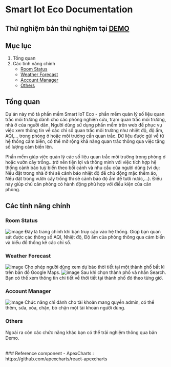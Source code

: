 # Smart Iot Eco Documentation
 
## Thử nghiệm bản thử nghiệm tại [DEMO](http://54.237.117.36)

## Mục lục
1. Tổng quan
2. Các tính năng chính
    * [Room Status](#room-status)
    * [Weather Forecast](#weather-forecast)
    * [Account Manager](#account-manager)
    * [Others](#others)

##  Tổng quan
Dự án này mô tả phần mềm Smart IoT Eco - phần mềm quản lý số liệu quan trắc môi trường dành cho các phòng nghiên cứu, trạm quan trắc môi trường, nhà ở của người dân. Người dùng sử dụng phần mềm trên web để phục vụ việc xem thông tin về các chỉ số quan trắc môi trường như nhiệt độ, độ ẩm, AQI,... trong phòng ở hoặc môi trường cần quan trắc. Dữ liệu được gửi về từ hệ thống cảm biến, có thể mở rộng khả năng quan trắc thông qua việc tăng số lượng cảm biến lên. 

Phần mềm giúp việc quản lý các số liệu quan trắc môi trường trong phòng ở hoặc vườn cây trồng...trở nên tiện lợi và thông minh với việc tích hợp hệ thống cảnh báo tuỳ biến theo bối cảnh và nhu cầu của người dùng (ví dụ: Nếu đặt trong nhà ở thì sẽ cảnh báo nhiệt độ để chủ động mặc thêm áo, Nếu đặt trong vườn cây trồng thì sẽ cảnh báo độ ẩm để tưới nước,...). Điều này giúp chủ căn phòng có hành động phù hợp với điều kiện của căn phòng.

## Các tính năng chính

### Room Status
![image](https://i.imgur.com/aDG5l75.png)
Đây là trang chính khi bạn truy cập vào hệ thống. Giúp bạn quan sát được các thông số AQI, Nhiệt độ, Độ ẩm của phòng thông qua cảm biến và biểu đồ thống kê các chỉ sổ.

### Weather Forecast
![image](https://i.imgur.com/OoEudKr.png)
Cho phép người dùng xem dự báo thời tiết tại một thành phố bất kì trên bản đồ Google Maps.
![image](https://i.imgur.com/Gjpf06Y.png)
Sau khi chọn thành phố và nhấn Search. Bạn có thể xem thông tin chi tiết về thời tiết tại thành phố đó theo từng giờ.

### Account Manager
![image](https://i.imgur.com/AOfCwG6.png)
Chức năng chỉ dành cho tài khoản mang quyền admin, có thể thêm, sửa, xóa, chặn, bỏ chặn một tài khoản người dùng.

### Others
Ngoài ra còn các chức năng khác bạn có thể trải nghiệm thông qua bản Demo.

<br/>
### Reference component
- ApexCharts : https://github.com/apexcharts/react-apexcharts
